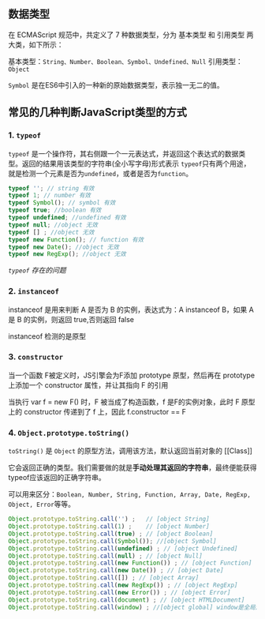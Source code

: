 ## 数据类型
在 ECMAScript  规范中，共定义了 7 种数据类型，分为 基本类型 和 引用类型 两大类，如下所示：

基本类型：`String、Number、Boolean、Symbol、Undefined、Null` 
引用类型：`Object`

`Symbol`  是在ES6中引入的一种新的原始数据类型，表示独一无二的值。

## 常见的几种判断JavaScript类型的方式

### 1. `typeof`
`typeof` 是一个操作符，其右侧跟一个一元表达式，并返回这个表达式的数据类型。返回的结果用该类型的字符串(全小写字母)形式表示
`typeof`只有两个用途，就是检测一个元素是否为`undefined`，或者是否为`function`。
```javascript
typeof ''; // string 有效
typeof 1; // number 有效
typeof Symbol(); // symbol 有效
typeof true; //boolean 有效
typeof undefined; //undefined 有效
typeof null; //object 无效
typeof [] ; //object 无效
typeof new Function(); // function 有效
typeof new Date(); //object 无效
typeof new RegExp(); //object 无效
```


_`typeof` 存在的问题_


### 2. `instanceof`
instanceof 是用来判断 A 是否为 B 的实例，表达式为：A instanceof B，如果 A 是 B 的实例，则返回 true,否则返回 false

instanceof 检测的是原型

### 3. `constructor`

当一个函数 F被定义时，JS引擎会为F添加 prototype 原型，然后再在 prototype上添加一个 constructor 属性，并让其指向 F 的引用

当执行 var f = new F() 时，F 被当成了构造函数，f 是F的实例对象，此时 F 原型上的 constructor 传递到了 f 上，因此 f.constructor == F


### 4. `Object.prototype.toString()`
`toString()` 是 `Object` 的原型方法，调用该方法，默认返回当前对象的 [[Class]]

它会返回正确的类型。我们需要做的就是**手动处理其返回的字符串**，最终便能获得typeof应该返回的正确字符串。

可以用来区分：`Boolean, Number, String, Function, Array, Date, RegExp, Object, Error`等等。


```javascript
Object.prototype.toString.call('') ;   // [object String]
Object.prototype.toString.call(1) ;    // [object Number]
Object.prototype.toString.call(true) ; // [object Boolean]
Object.prototype.toString.call(Symbol()); //[object Symbol]
Object.prototype.toString.call(undefined) ; // [object Undefined]
Object.prototype.toString.call(null) ; // [object Null]
Object.prototype.toString.call(new Function()) ; // [object Function]
Object.prototype.toString.call(new Date()) ; // [object Date]
Object.prototype.toString.call([]) ; // [object Array]
Object.prototype.toString.call(new RegExp()) ; // [object RegExp]
Object.prototype.toString.call(new Error()) ; // [object Error]
Object.prototype.toString.call(document) ; // [object HTMLDocument]
Object.prototype.toString.call(window) ; //[object global] window是全局对象 global 的引用
```

